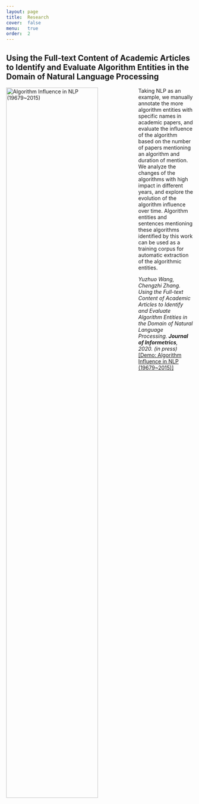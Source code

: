 ```yaml
---
layout: page
title:  Research
cover:  false
menu:   true
order:  2
---
```


##  Using the Full-text Content of Academic Articles to Identify and Evaluate Algorithm Entities in the Domain of Natural Language Processing 
[<img src="./algorithm_entity/algorithm.jpg" alt="Algorithm Influence in NLP (19679~2015)" align="left" width="70%"/>](https://chengzhizhang.github.io/research/algorithm_entity/algorithm_influence.html) 

Taking NLP as an example, we manually annotate the more algorithm entities with specific names in academic papers, and evaluate the influence of the algorithm based on the number of papers mentioning an algorithm and duration of mention. We analyze the changes of the algorithms with high impact in different years, and explore the evolution of the algorithm influence over time. Algorithm entities and sentences mentioning these algorithms identified by this work can be used as a training corpus for automatic extraction of the algorithmic entities. 

*Yuzhuo Wang, Chengzhi Zhang. Using the Full-text Content of Academic Articles to Identify and Evaluate Algorithm Entities in the Domain of Natural Language Processing. **Journal of Informetrics**, 2020. (in press)* [[Demo: Algorithm Influence in NLP (19679~2015)]](https://chengzhizhang.github.io/research/algorithm_entity/algorithm_influence.html) 
